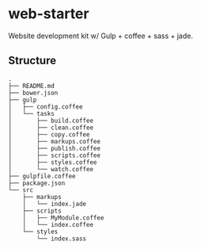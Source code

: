 # web-starter

Website development kit w/ Gulp + coffee + sass + jade.

## Structure

```
.
├── README.md
├── bower.json
├── gulp
│   ├── config.coffee
│   └── tasks
│       ├── build.coffee
│       ├── clean.coffee
│       ├── copy.coffee
│       ├── markups.coffee
│       ├── publish.coffee
│       ├── scripts.coffee
│       ├── styles.coffee
│       └── watch.coffee
├── gulpfile.coffee
├── package.json
└── src
    ├── markups
    │   └── index.jade
    ├── scripts
    │   ├── MyModule.coffee
    │   └── index.coffee
    └── styles
        └── index.sass
```
